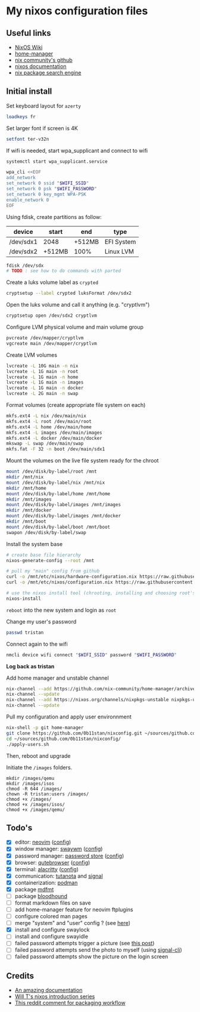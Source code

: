 # My nixos configuration files

 ## Useful links

* [NixOS Wiki](https://nixos.wiki/wiki/Main_Page)
* [home-manager](https://github.com/nix-community/home-manager)
* [nix community's github](https://github.com/nix-community)
* [nixos documentation](https://nixos.org/learn.html)
* [nix package search engine](https://search.nixos.org/packages)

## Initial install

Set keyboard layout for `azerty`

```bash
loadkeys fr
```

Set larger font if screen is 4K

```bash
setfont ter-v32n
```

If wifi is needed, start wpa_supplicant and connect to wifi

```bash
systemctl start wpa_supplicant.service

wpa_cli <<EOF
add_network
set_network 0 ssid "$WIFI_SSID"
set_network 0 psk "$WIFI_PASSWORD"
set_network 0 key_mgmt WPA-PSK
enable_network 0
EOF
```

Using fdisk, create partitions as follow:

| device    | start  | end    | type       |
|-----------|--------|--------|------------|
| /dev/sdx1 | 2048   | +512MB | EFI System |
| /dev/sdx2 | +512MB | 100%   | Linux LVM  |

```bash
fdisk /dev/sdx
# TODO : see how to do commands with parted
```

Create a luks volume label as `crypted`

```bash
cryptsetup --label crypted luksFormat /dev/sdx2
```

Open the luks volume and call it anything (e.g. "cryptlvm")

```bash
cryptsetup open /dev/sdx2 cryptlvm
```

Configure LVM physical volume and main volume group

```bash
pvcreate /dev/mapper/cryptlvm
vgcreate main /dev/mapper/cryptlvm
```

Create LVM volumes

```bash
lvcreate -L 10G main -n nix
lvcreate -L 1G main -n root
lvcreate -L 1G main -n home
lvcreate -L 1G main -n images
lvcreate -L 1G main -n docker
lvcreate -L 2G main -n swap
```

Format volumes (create appropriate file system on each)

```bash
mkfs.ext4 -L nix /dev/main/nix
mkfs.ext4 -L root /dev/main/root
mkfs.ext4 -L home /dev/main/home
mkfs.ext4 -L images /dev/main/images
mkfs.ext4 -L docker /dev/main/docker
mkswap -L swap /dev/main/swap
mkfs.fat -F 32 -n boot /dev/main/sdx1
```

Mount the volumes on the live file system ready for the chroot

```bash
mount /dev/disk/by-label/root /mnt
mkdir /mnt/nix
mount /dev/disk/by-label/nix /mnt/nix
mkdir /mnt/home
mount /dev/disk/by-label/home /mnt/home
mkdir /mnt/images
mount /dev/disk/by-label/images /mnt/images
mkdir /mnt/docker
mount /dev/disk/by-label/images /mnt/docker
mkdir /mnt/boot
mount /dev/disk/by-label/boot /mnt/boot
swapon /dev/disk/by-label/swap
```

Install the system base

```bash
# create base file hierarchy
nixos-generate-config --root /mnt

# pull my "main" config from github
curl -o /mnt/etc/nixos/hardware-configuration.nix https://raw.githubusercontent.com/0b11stan/nixconfig/main/system/hardware-configuration.nix
curl -o /mnt/etc/nixos/configuration.nix https://raw.githubusercontent.com/0b11stan/nixconfig/main/system/configuration.nix

# use the nixos install tool (chrooting, installing and choosing root's password)
nixos-install
```

`reboot` into the new system and login as `root`

Change my user's password

```bash
passwd tristan
```

Connect again to the wifi

```bash
nmcli device wifi connect "$WIFI_SSID" password "$WIFI_PASSWORD"
```

**Log back as tristan**

Add home manager and unstable channel

```bash
nix-channel --add https://github.com/nix-community/home-manager/archive/release-22.05.tar.gz home-manager
nix-channel --update
nix-channel --add https://nixos.org/channels/nixpkgs-unstable nixpkgs-unstable
nix-channel --update
```

Pull my configuration and apply user environnment

```bash
nix-shell -p git home-manager
git clone https://github.com/0b11stan/nixconfig.git ~/sources/github.com/0b11stan/nixconfig/
cd ~/sources/github.com/0b11stan/nixconfig/
./apply-users.sh
```

Then, reboot and upgrade

Initiate the `/images` folders.

```
mkdir /images/qemu
mkdir /images/isos
chmod -R 644 /images/
chown -R tristan:users /images/
chmod +x /images/
chmod +x /images/isos/
chmod +x /images/qemu/
```

## Todo's

* [x] editor: [neovim](http://neovim.io/) ([config](https://github.com/0b11stan/nixconfig/blob/main/users/tristan/cli/neovim.nix))
* [x] window manager: [swaywm](https://nixos.wiki/wiki/Sway) ([config](https://github.com/0b11stan/nixconfig/blob/main/users/tristan/gui/sway.nix))
* [x] password manager: [password store](https://www.passwordstore.org/) ([config](https://github.com/0b11stan/nixconfig/blob/main/users/tristan/cli/secrets.nix))
* [x] browser: [qutebrowser](https://www.qutebrowser.org) ([config](https://github.com/0b11stan/nixconfig/blob/main/users/tristan/gui/qutebrowser.nix))
* [x] terminal: [alacritty](https://github.com/alacritty/alacritty) ([config](https://github.com/0b11stan/nixconfig/blob/main/users/tristan/gui/alacritty.nix))
* [x] communication: [tutanota](https://tutanota.com/) and [signal](https://www.signal.org/)
* [x] containerization: [podman](https://podman.io/)
* [x] package [mdfmt](https://github.com/moorereason/mdfmt)
* [ ] package [bloodhound](https://bloodhound.readthedocs.io/en/latest/installation/linux.html)
* [ ] format markdown files on save
* [ ] add home-manager feature for neovim ftplugins
* [ ] configure colored man pages
* [ ] merge "system" and "user" config ? (see [here](https://nix-community.github.io/home-manager/index.html#sec-install-nixos-module))
* [x] install and configure swaylock
* [ ] install and configure swayidle
* [ ] failed password attempts trigger a picture (see [this post](https://askubuntu.com/questions/253189/can-i-make-the-webcam-take-a-picture-when-an-incorrect-password-is-entered))
* [ ] failed password attempts send the photo to myself (using [signal-cli](https://github.com/AsamK/signal-cli))
* [ ] failed password attempts show the picture on the login screen

## Credits

* [An amazing documentation](https://nixos.org/guides/nix-pills/index.html)
* [Will T's nixos introduction series](https://www.youtube.com/watch?v=QKoQ1gKJY5A&list=PL-saUBvIJzOkjAw_vOac75v-x6EzNzZq-)
* [This reddit comment for packaging workflow](https://www.reddit.com/r/NixOS/comments/drdq0j/comment/f6huuv9/)
